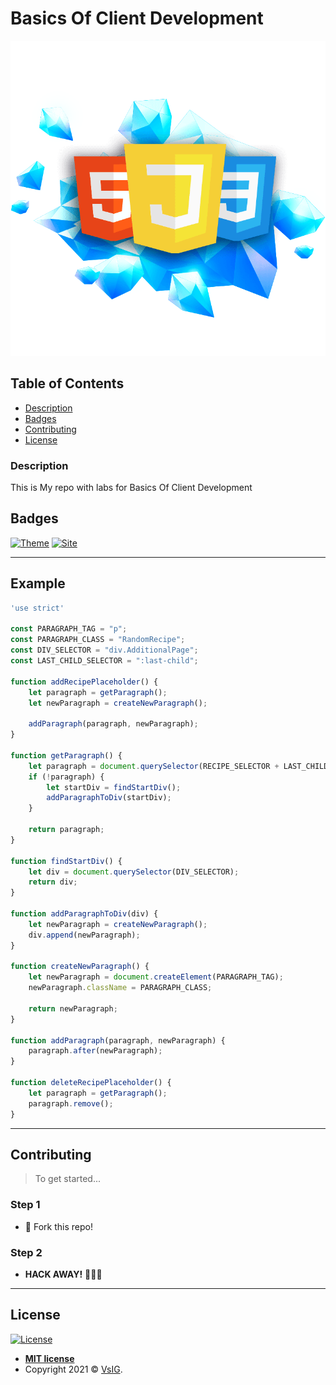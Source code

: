 # Basics Of Client Development

<p align="center">
  <img src="/docs/images/FrontendHeader.png" data-canonical-src="/docs/images/FrontendHeader.png"/>
</p>

## Table of Contents

- [Description](#description)
- [Badges](#badges)
- [Contributing](#contributing)
- [License](#license)

### Description

This is My repo with labs for Basics Of Client Development

## Badges

[![Theme](https://img.shields.io/badge/Theme-Frontend-yellow)](https://img.shields.io/badge/Theme-Frontend-blueviolet)
[![Site](https://img.shields.io/badge/Site-Cooking-green)](https://img.shields.io/badge/Site-Cooking-green)

---

## Example

```js
'use strict'

const PARAGRAPH_TAG = "p";
const PARAGRAPH_CLASS = "RandomRecipe";
const DIV_SELECTOR = "div.AdditionalPage";
const LAST_CHILD_SELECTOR = ":last-child";

function addRecipePlaceholder() {
    let paragraph = getParagraph();
    let newParagraph = createNewParagraph();

    addParagraph(paragraph, newParagraph);
}

function getParagraph() {
    let paragraph = document.querySelector(RECIPE_SELECTOR + LAST_CHILD_SELECTOR);
    if (!paragraph) {
        let startDiv = findStartDiv();
        addParagraphToDiv(startDiv);
    }

    return paragraph;
}

function findStartDiv() {
    let div = document.querySelector(DIV_SELECTOR);
    return div;
}

function addParagraphToDiv(div) {
    let newParagraph = createNewParagraph();
    div.append(newParagraph);
}

function createNewParagraph() {
    let newParagraph = document.createElement(PARAGRAPH_TAG);
    newParagraph.className = PARAGRAPH_CLASS;

    return newParagraph;
}

function addParagraph(paragraph, newParagraph) {
    paragraph.after(newParagraph);
}

function deleteRecipePlaceholder() {
    let paragraph = getParagraph();
    paragraph.remove();
}
```

---

## Contributing

> To get started...

### Step 1

- 🍴 Fork this repo!

### Step 2

- **HACK AWAY!** 🔨🔨🔨

---

## License

[![License](http://img.shields.io/:license-mit-blue.svg?style=flat-square)](http://badges.mit-license.org)

- **[MIT license](http://opensource.org/licenses/mit-license.php)**
- Copyright 2021 © <a href="https://github.com/VsIG-official" target="_blank">VsIG</a>.
